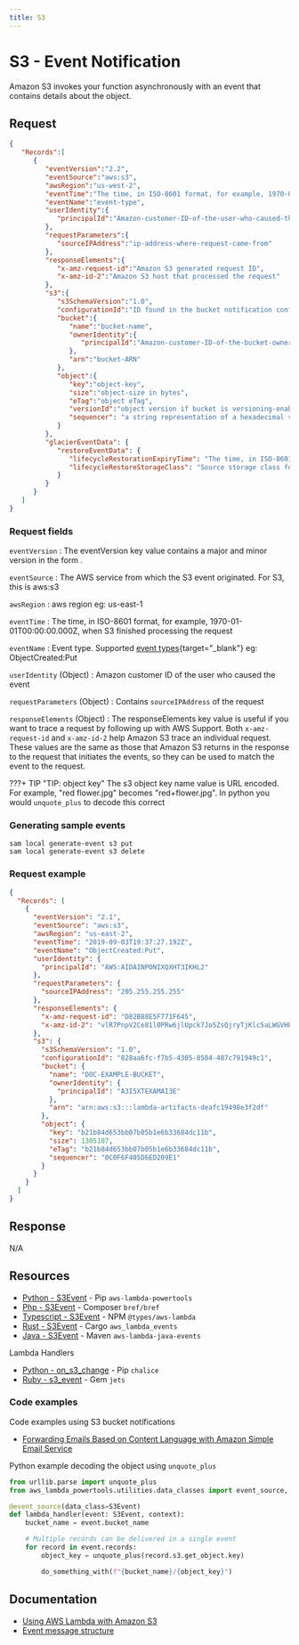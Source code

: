 ```yaml
---
title: S3
---
```


# S3 - Event Notification

Amazon S3 invokes your function asynchronously with an event that contains details about the object.

## Request

```json title="Event structure"
{  
   "Records":[  
      {  
         "eventVersion":"2.2",
         "eventSource":"aws:s3",
         "awsRegion":"us-west-2",
         "eventTime":"The time, in ISO-8601 format, for example, 1970-01-01T00:00:00.000Z, when Amazon S3 finished processing the request",
         "eventName":"event-type",
         "userIdentity":{  
            "principalId":"Amazon-customer-ID-of-the-user-who-caused-the-event"
         },
         "requestParameters":{  
            "sourceIPAddress":"ip-address-where-request-came-from"
         },
         "responseElements":{  
            "x-amz-request-id":"Amazon S3 generated request ID",
            "x-amz-id-2":"Amazon S3 host that processed the request"
         },
         "s3":{  
            "s3SchemaVersion":"1.0",
            "configurationId":"ID found in the bucket notification configuration",
            "bucket":{  
               "name":"bucket-name",
               "ownerIdentity":{  
                  "principalId":"Amazon-customer-ID-of-the-bucket-owner"
               },
               "arn":"bucket-ARN"
            },
            "object":{  
               "key":"object-key",
               "size":"object-size in bytes",
               "eTag":"object eTag",
               "versionId":"object version if bucket is versioning-enabled, otherwise null",
               "sequencer": "a string representation of a hexadecimal value used to determine event sequence, only used with PUTs and DELETEs"
            }
         },
         "glacierEventData": {
            "restoreEventData": {
               "lifecycleRestorationExpiryTime": "The time, in ISO-8601 format, for example, 1970-01-01T00:00:00.000Z, of Restore Expiry",
               "lifecycleRestoreStorageClass": "Source storage class for restore"
            }
         }
      }
   ]
}
```

### Request fields

`eventVersion`
: The eventVersion key value contains a major and minor version in the form <major>.<minor>

`eventSource`
: The AWS service from which the S3 event originated. For S3, this is aws:s3

`awsRegion`
: aws region eg: us-east-1    

`eventTime`
: The time, in ISO-8601 format, for example, 1970-01-01T00:00:00.000Z, when S3 finished processing the request

`eventName`
: Event type. Supported [event types](https://docs.aws.amazon.com/AmazonS3/latest/userguide/notification-how-to-event-types-and-destinations.html#supported-notification-event-types){target="_blank"} eg: ObjectCreated:Put

`userIdentity` (Object)
: Amazon customer ID of the user who caused the event

`requestParameters` (Object)
: Contains `sourceIPAddress` of the request

`responseElements` (Object)
: The responseElements key value is useful if you want to trace a request by following up with AWS Support.
    Both `x-amz-request-id` and `x-amz-id-2` help Amazon S3 trace an individual request. These values are the same
    as those that Amazon S3 returns in the response to the request that initiates the events, so they can be
    used to match the event to the request.

???+ TIP "TIP: object key"
    The s3 object key name value is URL encoded. For example, "red flower.jpg" becomes "red+flower.jpg".
    In python you would `unquote_plus` to decode this correct

### Generating sample events

```shell
sam local generate-event s3 put
sam local generate-event s3 delete
```

### Request example

```json
{
  "Records": [
    {
      "eventVersion": "2.1",
      "eventSource": "aws:s3",
      "awsRegion": "us-east-2",
      "eventTime": "2019-09-03T19:37:27.192Z",
      "eventName": "ObjectCreated:Put",
      "userIdentity": {
        "principalId": "AWS:AIDAINPONIXQXHT3IKHL2"
      },
      "requestParameters": {
        "sourceIPAddress": "205.255.255.255"
      },
      "responseElements": {
        "x-amz-request-id": "D82B88E5F771F645",
        "x-amz-id-2": "vlR7PnpV2Ce81l0PRw6jlUpck7Jo5ZsQjryTjKlc5aLWGVHPZLj5NeC6qMa0emYBDXOo6QBU0Wo="
      },
      "s3": {
        "s3SchemaVersion": "1.0",
        "configurationId": "828aa6fc-f7b5-4305-8584-487c791949c1",
        "bucket": {
          "name": "DOC-EXAMPLE-BUCKET",
          "ownerIdentity": {
            "principalId": "A3I5XTEXAMAI3E"
          },
          "arn": "arn:aws:s3:::lambda-artifacts-deafc19498e3f2df"
        },
        "object": {
          "key": "b21b84d653bb07b05b1e6b33684dc11b",
          "size": 1305107,
          "eTag": "b21b84d653bb07b05b1e6b33684dc11b",
          "sequencer": "0C0F6F405D6ED209E1"
        }
      }
    }
  ]
}
```

## Response

N/A

## Resources

- [Python - S3Event](https://awslabs.github.io/aws-lambda-powertools-python/latest/utilities/data_classes/#s3) - Pip `aws-lambda-powertools`
- [Php - S3Event](https://bref.sh/docs/function/handlers.html#s3-events) - Composer `bref/bref`
- [Typescript - S3Event](https://github.com/DefinitelyTyped/DefinitelyTyped/blob/master/types/aws-lambda/trigger/s3.d.ts) - NPM `@types/aws-lambda`
- [Rust - S3Event](https://github.com/LegNeato/aws-lambda-events/blob/master/aws_lambda_events/src/generated/s3.rs) - Cargo `aws_lambda_events`
- [Java - S3Event](https://github.com/aws/aws-lambda-java-libs/blob/master/aws-lambda-java-events/src/main/java/com/amazonaws/services/lambda/runtime/events/SQSEvent.java) - Maven `aws-lambda-java-events`

Lambda Handlers

- [Python - on_s3_change](https://aws.github.io/chalice/topics/events#s3-events) - Pip `chalice`
- [Ruby - s3_event](https://rubyonjets.com/docs/events/s3/) - Gem `jets`

### Code examples

Code examples using S3 bucket notifications

- [Forwarding Emails Based on Content Language with Amazon Simple Email Service](https://github.com/aws-samples/ses-auto-forward-by-language)

Python example decoding the object using `unquote_plus`

```python title="aws lambda powertools for python example"
from urllib.parse import unquote_plus
from aws_lambda_powertools.utilities.data_classes import event_source, S3Event

@event_source(data_class=S3Event)
def lambda_handler(event: S3Event, context):
    bucket_name = event.bucket_name

    # Multiple records can be delivered in a single event
    for record in event.records:
        object_key = unquote_plus(record.s3.get_object.key)

        do_something_with(f"{bucket_name}/{object_key}")
```

## Documentation

- [Using AWS Lambda with Amazon S3](https://docs.aws.amazon.com/lambda/latest/dg/with-s3.html)
- [Event message structure](https://docs.aws.amazon.com/AmazonS3/latest/userguide/notification-content-structure.html)
